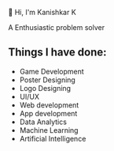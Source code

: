:wave: Hi, I'm Kanishkar K

A Enthusiastic problem solver

## Things I have done:

 - Game Development
 - Poster Designing
 - Logo Designing
 - UI/UX
 - Web development
 - App development
 - Data Analytics
 - Machine Learning
 - Artificial Intelligence

<!--
**kanishkar51015/kanishkar51015** is a ✨ _special_ ✨ repository because its `README.md` (this file) appears on your GitHub profile.

Here are some ideas to get you started:

- 🔭 I’m currently working on ...
- 🌱 I’m currently learning ...
- 👯 I’m looking to collaborate on ...
- 🤔 I’m looking for help with ...
- 💬 Ask me about ...
- 📫 How to reach me: ...
- 😄 Pronouns: ...
- ⚡ Fun fact: ...
-->
